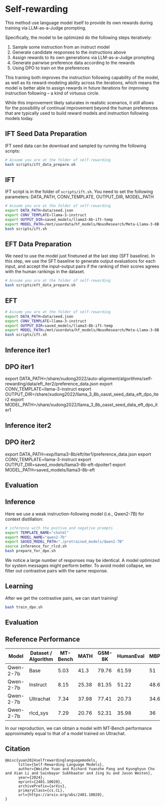 # Self-rewarding

This method use language model itself to provide its own rewards during training via LLM-as-a-Judge prompting.

Specifically, the model to be optimized do the following steps iteratively:
1. Sample some instruction from an instruct model
2. Generate candidate responses to the instructions above
3. Assign rewards to its own generations via LLM-as-a-Judge prompting
4. Generate pairwise preference data according to the rewards
5. Using DPO to train on the preferences

This training both improves the instruction following capability of the model, as well as its reward-modeling ability across the iterations, which means the model is better able to assign rewards in future iterations for improving instruction following – a kind of virtuous circle.

While this improvement likely saturates in realistic scenarios, it still allows for the possibility of continual improvement beyond the human preferences that are typically used to build reward models and instruction following models today.

## IFT Seed Data Preparation

IFT seed data can be download and sampled by running the following scripts:

```bash
# Assume you are at the folder of self-rewarding
bash scripts/ift_data_prepare.sh
```

## IFT

IFT script is in the folder of `scripts/ift.sh`. You need to set the following parameters: DATA_PATH, CONV_TEMPLATE, OUTPUT_DIR, MODEL_PATH

```bash
# Assume you are at the folder of self-rewarding
export DATA_PATH=data/seed.json
export CONV_TEMPLATE=llama-3-instruct
export OUTPUT_DIR=saved_models/llama3-8b-ift-temp
export MODEL_PATH=/mnt/userdata/hf_models/NousResearch/Meta-Llama-3-8B
bash scripts/ift.sh
```

## EFT Data Preparation

We need to use the model just finetuned at the last step (SFT baseline). In this step, we use the SFT baseline to generate output evaluations for each input, and accept the input-output pairs if the ranking of their scores agrees with the human rankings in the dataset.

```bash
# Assume you are at the folder of self-rewarding
bash scripts/eft_data_prepare.sh
```

## EFT

```bash
# Assume you are at the folder of self-rewarding
export DATA_PATH=data/seed.json
export CONV_TEMPLATE=llama-3-instruct
export OUTPUT_DIR=saved_models/llama3-8b-ift-temp
export MODEL_PATH=/mnt/userdata/hf_models/NousResearch/Meta-Llama-3-8B
bash scripts/ift.sh
```
## Inference iter1

## DPO iter1
export DATA_PATH=/share/xudong2022/auto-alignment/algorithms/self-rewarding/data/eft_iter2/preference_data.json
export CONV_TEMPLATE=llama-3-instruct
export OUTPUT_DIR=/share/xudong2022/llama_3_8b_oasst_seed_data_eft_dpo_iter2
export MODEL_PATH=/share/xudong2022/llama_3_8b_oasst_seed_data_eft_dpo_iter1
## Inference iter2

## DPO iter2

export DATA_PATH=exp/llama3-8b/eft/iter1/preference_data.json
export CONV_TEMPLATE=llama-3-instruct
export OUTPUT_DIR=saved_models/llama3-8b-eft-dpoiter1
export MODEL_PATH=saved_models/llama3-8b-eft

## Evaluation

## Inference

Here we use a weak instruction-following model (i.e., Qwen2-7B) for context distillation:

```bash
# inference with the postive and negative prompts
export TEMPLATE_NAME="chatml"
export MODEL_NAME="qwen2-7b"
export SAVED_MODEL_PATH="./pretrained_models/Qwen2-7B"
source inference_for_rlcd.sh
bash prepare_for_dpo.sh
```
We notice a large number of responses may be identical. A model optimized for system messages might perform better. To avoid model collapse, we filter out contrastive pairs with the same response.

## Learning

After we get the contrastive pairs, we can start training!

```bash
bash train_dpo.sh
```

## Evaluation



## Reference Performance

| Model | Dataset / Algorithm |	MT-Bench | MATH | GSM-8K | HumanEval | MBPP | HumanEval-CN | MBPP-CN | MMLU	| GPQA | CMMLU |C-Eval
| -- | -- | -- | -- | -- | -- | -- | -- | -- | -- | -- | -- | -- |
| Qwen-2-7b | Base | 5.03 | 41.3 |	79.76 | 61.59 | 51 | 60.37 | 48.4 |	62.4 |	31.31 |	67.72 |	42.66
| Qwen-2-7b | Instruct | 8.15	| 25.38 | 81.35	|51.22 | 48.6 | 61.59 | 24.2 | 64.1 | 31.82 | 62.24	| 46.04
| Qwen-2-7b | Ultrachat | 7.34 | 37.98 | 77.41 |	20.73 |	34.6 | 11.59 | 32.8 | 61.35 | 31.31 | 72.23 | 63.18
| Qwen-2-7b | rlcd_sys | 7.29	|	20.76 | 52.31 |	35.98 | 36 | 29.88 | 35.4 | 52.89 | 21.21 | 68.98 | 71.35

In our reproduction, we can obtain a model with MT-Bench performance approximately equal to that of a model trained on Ultrachat.

## Citation

```
@misc{yuan2024selfrewardinglanguagemodels,
      title={Self-Rewarding Language Models},
      author={Weizhe Yuan and Richard Yuanzhe Pang and Kyunghyun Cho and Xian Li and Sainbayar Sukhbaatar and Jing Xu and Jason Weston},
      year={2024},
      eprint={2401.10020},
      archivePrefix={arXiv},
      primaryClass={cs.CL},
      url={https://arxiv.org/abs/2401.10020},
}
```
